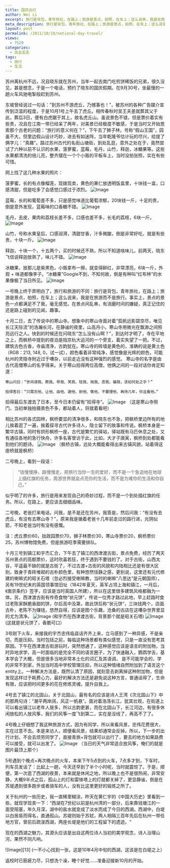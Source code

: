 ```yaml
---
title: 国庆出行
author: Wei Li
excerpt: 旅行是背包，青年旅社，在路上；旅游是景点，拍照，在车上；这么说来，我是在旅游而不是旅行。事实上，景点的景色一点都满足不了我，毫无感觉，在景点间乱串，有消磨时间的嫌疑，真正记住的还是路上碰到的见闻，趣事。
meta_description: 旅行是背包，青年旅社，在路上；旅游是景点，拍照，在车上；这么说来，我是在旅游而不是旅行。事实上，景点的景色一点都满足不了我，毫无感觉，在景点间乱串，有消磨时间的嫌疑，真正记住的还是路上碰到的见闻，趣事。
layout: post
permalink: /2011/10/10/national-day-travel/
views:
  - 7529
categories:
  - 出去走走
tags:
  - 旅行
  - 生活
---
```

 苏州离杭州不远，况且晓东就在苏州，当年一起去南门吃煎饼稀饭的兄弟，很久没见，甚是想念，于是一个电话，预约了晓东的国庆假期。在9月30号，坐最慢的一趟火车风驰电掣般赶到苏州。

东坡曾经说过一句话：”到苏州不游虎丘，乃憾事也！”，被苏州的各种广告媒介宣传到泛滥的程度，于是10月1号上午去了虎丘。相传春秋时吴王夫差就葬其父于此，葬后3日，便有白虎踞于其上，故名虎丘山。虽说景色不错，但是票价着实有些贵，况且在江南一带已经呆了两年，对美景已经极度不敏感，于是当时又开始思索那个古老的问题：“旅行的意义何在？”，下午去了狮子林，号称“假山王国”，园虽不大，但里边假山设计巧妙，进去有如迷阵，当年乾隆爷估计玩的尽兴，给提了俩字儿：“真趣”。路过苏州古代的名街山塘街，到处乱逛，意外之处在于，竟然尝试了六种以前不认识的水果，菠萝蜜，蓝莓，毛丹，山竹，释迦，冰糖果等。这些水果都清洗的倍儿亮，整齐摆在一个个小贩的平板车上，当时没拍张照，实在有些可惜。

网上找了这几种水果的照片：

菠萝蜜，长的有点像榴莲，现拨现卖，黄色的果仁放透明饭盒里，十块钱一盒，口感清甜，但是吃多了会感觉口感过于浓烈。
![Image][1]

蓝莓，长的和葡萄差不多，只是感觉味道比葡萄浓郁，20块钱一斤，十足的贵，倒是意外发现，蓝莓味的口香糖不错。
![Image][2]

毛丹，去皮，果肉和荔枝长差不多，口感也差不多，长毛的荔枝，6块一斤。
![Image][3]

山竹，号称水果皇后，口感润滑，清甜甘香，汁多微酸，倒是非常好吃，就是有些贵，十块一斤。
![Image][4] 

释迦，十块一个，十五两个，买的时候还不熟，所以不知道啥味儿，前两天，晓东飞信说释迦放熟了，味儿不错。
![Image][5]

冰糖果，放那儿是紫黑色，小贩拿布一擦，就变得鲜红，非常漂亮，6块一斤，外观 + 味道都像李子。“冰糖果”Google不到，不知何故，倒是有种叫“红布林”的水果像极了当日所见。
![Image][6]

一号晚上终于弄明白了，旅行和旅游的不同：旅行是背包，青年旅社，在路上；旅游是景点，拍照，在车上；这么说来，我是在旅游而不是旅行。事实上，景点的景色一点都满足不了我，毫无感觉。在景点间乱串，有消磨时间的嫌疑，真正记住的还是路上碰到的见闻，趣事。

十月二日，去了传说中的寒山寺。想象中的寒山寺面对着“孤帆远影碧空尽，唯见长江天际流”的浩瀚长河，在静谧的夜里，山高月小，寒山寺用微光在飘渺之间照亮远行之人。快到的时候还在问晓东“怎么没有山啊？”，到达时才明了，寺在平地之上，而枫桥中提到的夜泊是指京杭大运河的一个旁支，着实失望了一把。不过，建筑古色古香，寺庙清净，古韵犹在。寒山寺的砖墙是黄色的，准确的说是黄土色（RGB：213, 148, 0，试一试），颜色看着非常纯净，感觉像是光辉的颜色，可能杭州的灵隐寺附近过于嘈杂，以前走近没有这种强烈的感觉。 寒山寺的名字是由古代高僧寒山的名字得来。关于寒山拾得两位高僧，他俩之间的一段对话你肯定知道：

	寒山问曰：“世间谤我、欺我、辱我、笑我、轻我、贱我、恶我、骗我，该如何处之乎？”

	拾得答曰：“只需忍他、让他、由他、避他、耐他、敬他、不要理他、再待几年，你且看他。”

拾得最后东渡去了日本，至今日本仍留有“拾得寺”。 
![Image][7]
（这是寒山寺侧门，当初单独拍摄景色不多，都站着人，将就着看吧）

相比苏州的各式园林，枫桥要显的清净很多，和晓东也不急，把枫桥里边所有的地儿挨着逛了一遍，挨着探寻古代许多诗人，隐士留下的故事和传说。枫桥本身是一繁华古镇，同时有拱形枫桥一座，古代是繁忙的驿站，驿站既有马匹休息之处，又有通往各地的急行快舟，许多名客曾访于此，比如，大才子唐寅，枫桥到处都能看到他们的题诗。 
![Image][8]
（枫桥古镇，远处大概能看得出来古镇风貌，站着得这座桥就是枫桥）

二号晚上，看到一段话：

>“钱慢慢挣，路慢慢走，把旅行当你一生的爱好，而不是一个急迫地在地球上插红旗的任务，周游世界就会点亮你的生活，而不是为难你的生活和你自己。”

似乎明了的许多，旅行是用来发现自己的奇妙过程，而不是一个到处插红旗的任务。所以，在路上，更应该去细细品味。

二号晚，老爸打来电话，问我，是不是还在苏州，我答是，然后问我：“有没有去虎丘，有没有去寒山寺？”，原来我是循着老爸十几年前走过的路行进，光阴似箭，不知老爸当时有没有感慨。

注：虎丘票价60，拙政园票价70，狮子林票价30，寒山寺票价20，枫桥票价25，苏州博物馆免费，但是旅游旺季需要排队。

十月三号到镇江和宇杰汇合，下午去了镇江的西津渡古街，景点免费，经历了两天苏州景点的高额票价，这时欣喜若狂，终于遇到不要钱的了。对于古街，山西太谷，平遥最不缺的就是古街了，不过古渡+古街的风貌和内陆相比还是有很大区别，致身于青砖堆砌的古朴颜色里，有种悠然恬静之感，更别说，这里还有元代修建的喇嘛式的昭关石塔（忽必烈接受喇嘛教，当时的喇嘛“八思达”是元朝国师），另有19世纪末的英国领事馆旧址（1842年夏天，英军占领上海和镇江，一月后，《南京条约》签字，应该是当时英国人所建），所以在这里很多建筑风格都融为一体。另，西津渡古街有传奇食物“状元饼”，传说一位秀才路过此地，早上赶路时食过老陈家酥脆香甜的饼，尔后高中及第，故此饼后称“状元饼“，三块钱两个，店面古朴，老陈不为赚钱，悠然自得，应该是图个乐趣，沧桑的古店在这嘈杂世界里显的尤为清净。
![Image][9]
 (和宇杰在西津渡古街，背景那个就是昭关石塔)
![Image][10]
(这就是状元饼了，香脆可口）

3号刚下火车，来接我的宇杰忠伟临县话齐齐上来，立马感到了一种异感，不是亲切，而是压抑。当时包括之前，每临这种场景都有类似感觉，只是一直没有思考其原因。下午在西津渡古街游玩时，突然想通了，这种感觉应该是语言的附加物，当时异地求学，高一时面临的是完全不同的语言圈子，为了快速融入，鹦鹉学舌，基本学会了大概，但是很多当地非常本土化的词汇及其语调， 是不可能学会的，学的非常不到家，外加当时高中学校管理压抑，所以这种情绪自然附加到了语言这个entity上。一种解决方法是，既然认清了原因，就刻意去剥离掉这种附加物，但是发现这样过于耗费心力，最好的解决方法还是避免说这种方言，普通话得了，生命有限，应该把时间更多的花在修炼灵魂，提升自我上。

4号去了镇江的北固山，关于北固山，最有名的应该是诗人王湾《次北固山下》中的那两句诗：“潮平两岸阔，风正一帆悬”。面对着浩荡长江，犹其壮观，在街道上可以看出镇江以老年人居多，所以古韵更甚，而在北固山下，长江河边，有很多休闲放松的人放风筝，我们的风筝一度飞到第二，实在是没线了，再高不了了。

4号晚上仔细想了我这种旅游方式，因为有同学，所以来看风景，忠伟花费很大，实在过意不去。本是来访人，顺便看风景，结果却通常会反掉。所以，下一步的出行计划，不会去烦劳同学了，直接青旅+背包就可以出行了，要去的地方如果路费可以接受，就可以出发了。 
![Image][11]
（当日的天气非常适合放风筝，俺们的就是图片最顶上那个）

5号遇到个晚点+再次晚点的火车，本来下午5点到的火车，7点多才到，下车时，列车员发话了：比起上一趟，今天还早到了半个小时呢，当时就震惊了。于是，顺便，第一次逛了西湖的夜景，本来就是休闲之地，所以晚上也不是很热闹，非常安静，大概9半点之后，孤山上的灯和雷锋塔上的灯就都关掉了，更显静谧，倒是在苏堤遇到很多跑步或者骑车的人，没有比这里更好的锻炼之所了。

关于杭州的一些历史，我一直稀里糊涂，昨天在黄仁宇的《中国大历史》里看到一些，就现学现卖一下：“西湖在7世纪以前是杭州湾的一部分，后来靠钱塘江的一面受阻塞，年久月深，湖中的盐水就变成了淡水而成了今日的西湖。西湖中，白堤以白居易而得名，直通孤山。苏堤则始于苏轼，两人相隔三百年先后在杭州一带任地方官，曾前后疏浚西湖，两座长堤是他们的工程留下的遗迹。“

现在的西湖之魅力，其源头应该是出自这两位诗人当初的美学观念，诗人治理山河，果然不同凡响。

![Image][13]
(一不小心找到一张，这是10年4月中旬的西湖，这该是在白堤之上）

返校时已筋疲力尽，只想洗个澡，睡个好觉……准备迎接新10月的开始。

[1]: /uploads/2011/10/boluomi.jpg
[2]: /uploads/2011/10/lanmei.jpg
[3]: /uploads/2011/10/maodan.jpg
[4]: /uploads/2011/10/shanzhu.jpg
[5]: /uploads/2011/10/shijia.jpg
[6]: /uploads/2011/10/bingtangguo1.jpg
[7]: /uploads/2011/10/寒山寺.jpg
[8]: /uploads/2011/10/枫桥.jpg
[9]: /uploads/2011/10/昭关石塔.jpg
[10]: /uploads/2011/10/状元饼.jpg
[11]: /uploads/2011/10/放风筝.jpg
[12]: /uploads/2011/10/杭州初春.jpg
